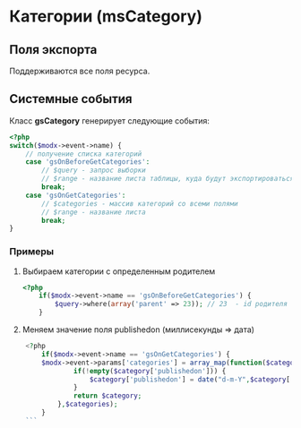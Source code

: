 # Категории (msCategory)

## Поля экспорта

Поддерживаются все поля ресурса.

## Системные события

Класс **gsCategory** генерирует следующие события:

```php
<?php
switch($modx->event->name) {
    // получение списка категорий
    case 'gsOnBeforeGetCategories':
        // $query - запрос выборки
        // $range - название листа таблицы, куда будут экспортироваться данные
        break;
    case 'gsOnGetCategories':
        // $categories - массив категорий со всеми полями
        // $range - название листа
        break;
}
```

### Примеры

1. Выбираем категории с определенным родителем

    ```php
    <?php
        if($modx->event->name == 'gsOnBeforeGetCategories') {
            $query->where(array('parent' => 23)); // 23  - id родителя
        }
    ```

2. Меняем значение поля publishedon (миллисекунды => дата)

```php
    <?php
        if($modx->event->name == 'gsOnGetCategories') {
        $modx->event->params['categories'] = array_map(function($category){
                if(!empty($category['publishedon'])) {
                    $category['publishedon'] = date("d-m-Y",$category['publishedon']);
                }
                return $category;
            },$categories);
        }
    ```
